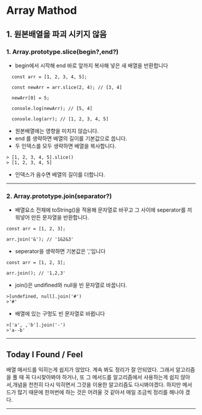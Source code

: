 # Array Mathod

## 1. 원본배열을 파괴 시키지 않음

### 1. Array.prototype.slice(begin?,end?)

- begin에서 시작해 end 바로 앞까지 복사해 넣은 새 배열을 반환합니다

```
  const arr = [1, 2, 3, 4, 5];

  const newArr = arr.slice(2, 4); // [3, 4]

  newArr[0] = 5;

  console.log(newArr); // [5, 4]

  console.log(arr); // [1, 2, 3, 4, 5]

```

- 원본배열에는 영향을 미치지 않습니다.
- end 를 생략하면 배열의 길이를 기본값으로 씁니다.
- 두 인덱스를 모두 생략하면 배열을 복사합니다.

```
> [1, 2, 3, 4, 5].slice()
> [1, 2, 3, 4, 5]
```

- 인덱스가 음수면 배열의 길이를 더합니다.

---

### 2. Array.prototype.join(separator?)

- 배열요소 전체에 toString()을 적용해 문자열로 바꾸고 그 사이에 seperator를 끼워넣어 만든 문자열을 반환합니다.

```
const arr = [1, 2, 3];

arr.join('&'); // '1&2&3'
```

- seperator을 생략하면 기본값은 ','입니다

```
const arr = [1, 2, 3];

arr.join(); // '1,2,3'
```

- join()은 undifined와 null을 빈 문자열로 바꿉니다.

```
>[undefined, null].join('#')
>'#'
```

- 배열에 있는 구멍도 빈 문자열로 바뀝니다

```
>['a', ,'b'].join('-')
>'a--b'

```

---

## Today I Found / Feel

배열 매서드를 익히는게 쉽지가 않았다. 계속 봐도 정리가 잘 안되었다. 그래서 알고리즘을 풀 때 꼭 다시찾아봐야 하거나, 또 그 메서드를 알고리즘에서 사용하는게 쉽지 않아서,개념을 천천히 다시 익히면서 그것을 이용한 알고리즘도 다시봐야겠다. 하지만 메서드가 많기 때문에 한꺼번에 하는 것은 어려울 것 같아서 매일 조금씩 정리를 해나야 겠다.

---
